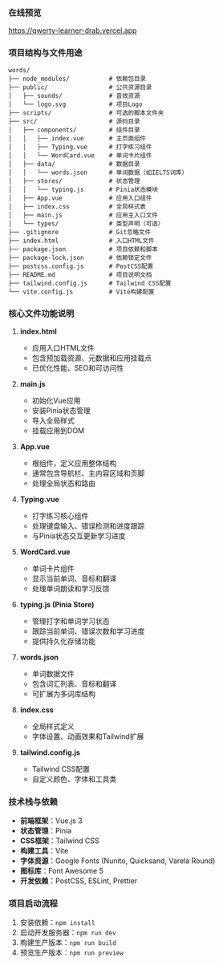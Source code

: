 ### 在线预览

https://qwerty-learner-drab.vercel.app

### 项目结构与文件用途

```
words/
├── node_modules/           # 依赖包目录
├── public/                 # 公共资源目录
│   ├── sounds/             # 音效资源
│   └── logo.svg            # 项目Logo
├── scripts/                # 可选的脚本文件夹
├── src/                    # 源码目录
│   ├── components/         # 组件目录
│   │   ├── index.vue       # 主页面组件
│   │   ├── Typing.vue      # 打字练习组件
│   │   └── WordCard.vue    # 单词卡片组件
│   ├── data/               # 数据目录
│   │   └── words.json      # 单词数据（如IELTS词库）
│   ├── stores/             # 状态管理
│   │   └── typing.js       # Pinia状态模块
│   ├── App.vue             # 应用入口组件
│   ├── index.css           # 全局样式表
│   ├── main.js             # 应用主入口文件
│   └── types/              # 类型声明（可选）
├── .gitignore              # Git忽略文件
├── index.html              # 入口HTML文件
├── package.json            # 项目依赖和脚本
├── package-lock.json       # 依赖锁定文件
├── postcss.config.js       # PostCSS配置
├── README.md               # 项目说明文档
├── tailwind.config.js      # Tailwind CSS配置
└── vite.config.js          # Vite构建配置
```

### 核心文件功能说明

1. **index.html**
   - 应用入口HTML文件
   - 包含预加载资源、元数据和应用挂载点
   - 已优化性能、SEO和可访问性

2. **main.js**
   - 初始化Vue应用
   - 安装Pinia状态管理
   - 导入全局样式
   - 挂载应用到DOM

3. **App.vue**
   - 根组件，定义应用整体结构
   - 通常包含导航栏、主内容区域和页脚
   - 处理全局状态和路由

4. **Typing.vue**
   - 打字练习核心组件
   - 处理键盘输入、错误检测和进度跟踪
   - 与Pinia状态交互更新学习进度

5. **WordCard.vue**
   - 单词卡片组件
   - 显示当前单词、音标和翻译
   - 处理单词朗读和学习反馈

6. **typing.js (Pinia Store)**
   - 管理打字和单词学习状态
   - 跟踪当前单词、错误次数和学习进度
   - 提供持久化存储功能

7. **words.json**
   - 单词数据文件
   - 包含词汇列表、音标和翻译
   - 可扩展为多词库结构

8. **index.css**
   - 全局样式定义
   - 字体设置、动画效果和Tailwind扩展

9. **tailwind.config.js**
   - Tailwind CSS配置
   - 自定义颜色、字体和工具类

### 技术栈与依赖

- **前端框架**：Vue.js 3
- **状态管理**：Pinia
- **CSS框架**：Tailwind CSS
- **构建工具**：Vite
- **字体资源**：Google Fonts (Nunito, Quicksand, Varela Round)
- **图标库**：Font Awesome 5
- **开发依赖**：PostCSS, ESLint, Prettier

### 项目启动流程

1. 安装依赖：`npm install`
2. 启动开发服务器：`npm run dev`
3. 构建生产版本：`npm run build`
4. 预览生产版本：`npm run preview`

